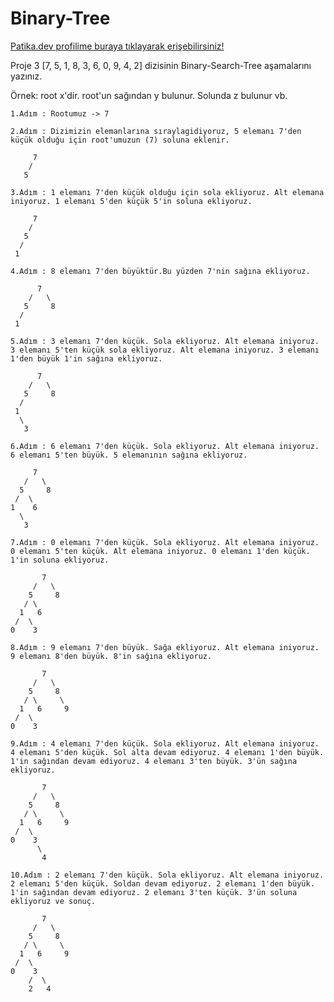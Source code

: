 # Binary-Tree

[Patika.dev profilime buraya tıklayarak erişebilirsiniz!](https://app.patika.dev/kadircelebi)

Proje 3
[7, 5, 1, 8, 3, 6, 0, 9, 4, 2] dizisinin Binary-Search-Tree aşamalarını yazınız.

Örnek: root x'dir. root'un sağından y bulunur. Solunda z bulunur vb.


```
1.Adım : Rootumuz -> 7
```
```
2.Adım : Dizimizin elemanlarına sıraylagidiyoruz, 5 elemanı 7'den küçük olduğu için root'umuzun (7) soluna eklenir.

     7
    /   
   5  
``` 
```
3.Adım : 1 elemanı 7'den küçük olduğu için sola ekliyoruz. Alt elemana iniyoruz. 1 elemanı 5'den küçük 5'in soluna ekliyoruz.

     7
    /   
   5     
  /      
 1   
```
```
4.Adım : 8 elemanı 7'den büyüktür.Bu yüzden 7'nin sağına ekliyoruz.

      7
    /   \
   5     8
  /      
 1  
```
```
5.Adım : 3 elemanı 7'den küçük. Sola ekliyoruz. Alt elemana iniyoruz. 3 elemanı 5'ten küçük sola ekliyoruz. Alt elemana iniyoruz. 3 elemanı 1'den büyük 1'in sağına ekliyoruz.

      7
    /   \
   5     8
  /      
 1  
  \
   3 
```
```
6.Adım : 6 elemanı 7'den küçük. Sola ekliyoruz. Alt elemana iniyoruz. 6 elemanı 5'ten büyük. 5 elemanının sağına ekliyoruz.
  
     7
   /   \
  5     8
 /  \    
1    6
  \
   3 
```
```
7.Adım : 0 elemanı 7'den küçük. Sola ekliyoruz. Alt elemana iniyoruz. 0 elemanı 5'ten küçük. Alt elemana iniyoruz. 0 elemanı 1'den küçük. 1'in soluna ekliyoruz.

       7
     /   \
    5     8
   / \     
  1   6       
 /  \ 
0    3
```
```
8.Adım : 9 elemanı 7'den büyük. Sağa ekliyoruz. Alt elemana iniyoruz. 9 elemanı 8'den büyük. 8'in sağına ekliyoruz.

       7
     /   \
    5     8
   / \     \
  1   6     9  
 /  \
0    3
```
```
9.Adım : 4 elemanı 7'den küçük. Sola ekliyoruz. Alt elemana iniyoruz. 4 elemanı 5'den küçük. Sol alta devam ediyoruz. 4 elemanı 1'den büyük. 1'in sağından devam ediyoruz. 4 elemanı 3'ten büyük. 3'ün sağına ekliyoruz.

       7
     /   \
    5     8
   / \     \
  1   6     9  
 /  \
0    3
      \
       4 
```
```
10.Adım : 2 elemanı 7'den küçük. Sola ekliyoruz. Alt elemana iniyoruz. 2 elemanı 5'den küçük. Soldan devam ediyoruz. 2 elemanı 1'den büyük. 1'in sağından devam ediyoruz. 2 elemanı 3'ten küçük. 3'ün soluna ekliyoruz ve sonuç.

       7
     /   \
    5     8
   / \     \
  1   6     9  
 /  \
0    3
    /  \
    2   4 
```
